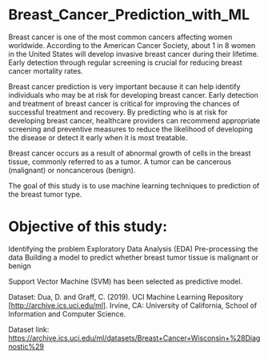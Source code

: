 # Breast_Cancer_Prediction_with_ML

Breast cancer is one of the most common cancers affecting women worldwide. According to the American Cancer Society, about 1 in 8 women in the United States will develop invasive breast cancer during their lifetime. Early detection through regular screening is crucial for reducing breast cancer mortality rates.

Breast cancer prediction is very important because it can help identify individuals who may be at risk for developing breast cancer. Early detection and treatment of breast cancer is critical for improving the chances of successful treatment and recovery. By predicting who is at risk for developing breast cancer, healthcare providers can recommend appropriate screening and preventive measures to reduce the likelihood of developing the disease or detect it early when it is most treatable.

Breast cancer occurs as a result of abnormal growth of cells in the breast tissue, commonly referred to as a tumor. A tumor can be cancerous (malignant) or noncancerous (benign). 

The goal of this study is to use machine learning techniques to prediction of the breast tumor type.

# Objective of this study:

Identifying the problem 
Exploratory Data Analysis (EDA)
Pre-processing the data
Building a model to predict whether breast tumor tissue is malignant or benign

 Support Vector Machine (SVM) has been selected as predictive model.


Dataset: Dua, D. and Graff, C. (2019). UCI Machine Learning Repository [http://archive.ics.uci.edu/ml]. Irvine, CA: University of California, School of Information and Computer Science.


Dataset link: https://archive.ics.uci.edu/ml/datasets/Breast+Cancer+Wisconsin+%28Diagnostic%29
